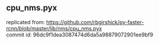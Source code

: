 ## cpu_nms.pyx
replicated from:
https://github.com/rbgirshick/py-faster-rcnn/blob/master/lib/nms/cpu_nms.pyx  
commit id: 96dc9f1dea3087474d6da5a98879072901ee9bf9

